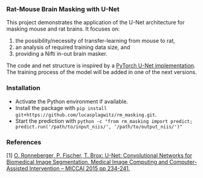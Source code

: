 ### Rat-Mouse Brain Masking with U-Net

This project demonstrates the application of the U-Net architecture for masking mouse and rat brains. 
It focuses on:
1. the possibility/necessity of transfer-learning from mouse to rat,
2. an analysis of required training data size, and
3. providing a Nifti in-out brain masker.

The code and net structure is inspired by a [PyTorch U-Net implementation](https://github.com/milesial/Pytorch-UNet).
The training process of the model will be added in one of the next versions.

### Installation

- Activate the Python environment if available.
- Install the package with ```pip install git+https://github.com/lucasplagwitz/rm_masking.git```.
- Start the prediction with ```python -c "from rm_masking import predict; predict.run('/path/to/input_niis/', '/path/to/output_niis/')"```

### References
[1] [O. Ronneberger, P. Fischer, T. Brox: U-Net: Convolutional Networks for Biomedical Image Segmentation. 
Medical Image Computing and Computer-Assisted Intervention – MICCAI 2015 pp 234-241.](https://link.springer.com/chapter/10.1007/978-3-319-24574-4_28)
